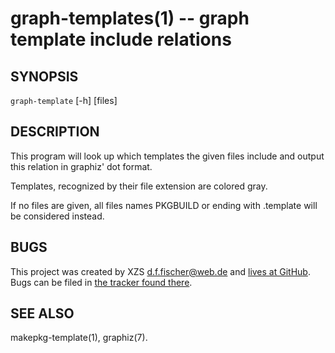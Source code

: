 graph-templates(1) -- graph template include relations
======================================================

## SYNOPSIS

`graph-template` [-h] [files]


## DESCRIPTION

This program will look up which templates the given files include and output this relation in graphiz' dot format.

Templates, recognized by their file extension are colored gray.

If no files are given, all files names PKGBUILD or ending with .template will be considered instead.


## BUGS

This project was created by XZS <d.f.fischer@web.de> and [lives at GitHub](http://github.com/dffischer/makepkg-expanded). Bugs can be filed in [the tracker found there](http://github.com/dffischer/makepkg-expanded/issues).


## SEE ALSO

makepkg-template(1), graphiz(7).

